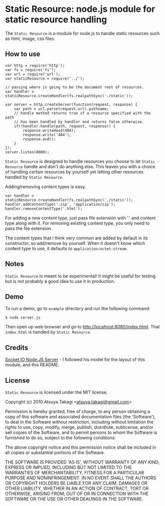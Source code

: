 # Static Resource: node.js module for static resource handling

The `Static Resource` is a module for node.js to handle static resources such as html, image, css files.


## How to use

    var http = require('http');
    var fs = require('fs');
    var url = require('url');
    var staticResource = require('../');

    // passing where is going to be the document root of resources.
    var handler = staticResource.createHandler(fs.realpathSync('./static'));

    var server = http.createServer(function(request, response) {
        var path = url.parse(request.url).pathname;
        // handle method returns true if a resource specified with the path
        // has been handled by handler and returns false otherwise.
        if(!handler.handle(path, request, response)) {
            response.writeHead(404);
            response.write('404');
            response.end();
        }
    });
    server.listen(8080);

`Static Resource` is designed to handle resources you choose to let `Static Resource` handle and don't do anything else. This leaves you with a choice of handling certain resources by yourself yet letting other resources handled by `Static Resource`.

Adding/removing content types is easy.

    var handler = staticResource.createHandler(fs.realpathSync('./static'));
    handler.addContentType('.zip', 'application/zip');
    handler.removeContentType('.html');

For adding a new content type, just pass file extension with '.' and content type along with it. For removing existing content type, you only need to pass the file extension.

The content types that I think very common are added by default in its constructor, so add/remove by yourself. When it doesn't know which content type to use, it defaults to `application/octet-stream`. 


## Notes

`Static Resource` is meant to be experimental! It might be useful for testing but is not probably a good idea to use it in production.


## Demo

To run a demo, go to `example` directory and run the following command:

    $ node server.js

Then open up web browser and go to [http://localhost:8080/index.html](http://localhost:8080/index.html). That `index.html` is handled by `Static Resource`.


## Credits

[Socket.IO Node.JS Server](http://labs.learnboost.com/socket.io/) - I followed his model for the layout of this module, and this README.


## License

`Static Resource` is licensed under the MIT license.

Copyright (c) 2010 Atsuya Takagi &lt;atsuya.takagi@gmail.com&gt;

Permission is hereby granted, free of charge, to any person obtaining
a copy of this software and associated documentation files (the
'Software'), to deal in the Software without restriction, including
without limitation the rights to use, copy, modify, merge, publish,
distribute, sublicense, and/or sell copies of the Software, and to
permit persons to whom the Software is furnished to do so, subject to
the following conditions:

The above copyright notice and this permission notice shall be
included in all copies or substantial portions of the Software.

THE SOFTWARE IS PROVIDED 'AS IS', WITHOUT WARRANTY OF ANY KIND,
EXPRESS OR IMPLIED, INCLUDING BUT NOT LIMITED TO THE WARRANTIES OF
MERCHANTABILITY, FITNESS FOR A PARTICULAR PURPOSE AND NONINFRINGEMENT.
IN NO EVENT SHALL THE AUTHORS OR COPYRIGHT HOLDERS BE LIABLE FOR ANY
CLAIM, DAMAGES OR OTHER LIABILITY, WHETHER IN AN ACTION OF CONTRACT,
TORT OR OTHERWISE, ARISING FROM, OUT OF OR IN CONNECTION WITH THE
SOFTWARE OR THE USE OR OTHER DEALINGS IN THE SOFTWARE.

